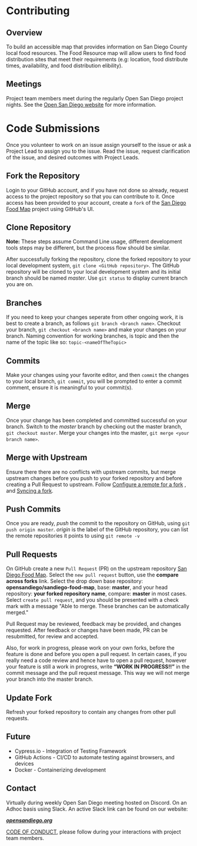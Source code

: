 # Contributing

## Overview

To build an accessible map that provides information on San Diego County local food resources. The Food Resource map will allow users to find food distribution sites that meet their requirements (e.g: location, food distribute times, availability, and food distribution elibility).

## Meetings

Project team members meet during the regularly Open San Diego project nights. See the [Open San Diego website](https://opensandiego.org/) for more information.


# Code Submissions 
Once you volunteer to work on an issue assign yourself to the issue or ask a Project Lead to assign you to the issue.  Read the issue, request clarification of the issue, and desired outcomes with Project Leads. 

## Fork the Repository
Login to your GitHub account, and if you have not done so already, request access to the project repository so that you can contribute to it. Once access has been provided to your account, create a  `fork` of the [San Diego Food Map](https://github.com/opensandiego/sandiego-food-map/) project using GitHub's UI.

## Clone Repository

**Note:** These steps assume Command Line usage, different development tools steps may be different, but the process flow should be similar.

After successfully forking the repository, clone the forked repository to your local development system, `git clone <GitHub repository>`.  The GitHub repository will be cloned to your local development system and its initial branch should be named *master*.  Use `git status` to display current branch you are on.

## Branches
If you need to keep your changes seperate from other ongoing work, it is best to create a branch, as follows `git branch <branch name>`. Checkout your branch, `git checkout <branch name>` and make your changes on your branch. Naming convention for working branches, is topic and then the name of the topic like so: `topic-<nameOfTheTopic>`

## Commits
Make your changes using your favorite editor, and then `commit` the changes to your local branch, `git commit`, you will be prompted to enter a commit comment, ensure it is meaningful to your commit(s).

## Merge
Once your change has been completed and committed successful on your branch.  Switch to the *master* branch by checking out the master branch, `git checkout master`.  Merge your changes into the master, `git merge <your branch name>`.

## Merge with Upstream
Ensure there there are no conflicts with upstream commits, but merge upstream changes before you push to your forked repository and before creating a Pull Request to upstream.  Follow [Configure a remote for a fork](https://docs.github.com/en/github/collaborating-with-issues-and-pull-requests/configuring-a-remote-for-a-fork) , and [Syncing a fork](https://docs.github.com/en/github/collaborating-with-issues-and-pull-requests/syncing-a-fork).

## Push Commits
Once you are ready, *push* the commit to the repository on GitHub, using `git push origin master`.  *origin* is the label of the GitHub repository, you can list the remote repositories it points to using `git remote -v`

## Pull Requests
On GitHub create a new `Pull Request` (PR) on the upstream repository [San Diego Food Map](https://github.com/opensandiego/sandiego-food-map).  Select the `new pull request` button, use the **compare across forks** link. Select the drop down base repository: **opensandiego/sandiego-food-map**, base: **master**, and your head repository: **your forked repository name**, compare: **master** in most cases.  Select `create pull request`, and you should be presented with a check mark with a message "Able to merge.  These branches can be automatically merged." 

Pull Request may be reviewed, feedback may be provided, and changes requested.  After feedback or changes have been made, PR can be resubmitted, for review and accepted.

Also, for work in progress, please work on your own forks, before the feature is done and before you open a pull request.
In certain cases, if you really need a code review and hence have to open a pull request, however your feature is still a work in progress, write **“WORK IN PROGRESS!!”** in the commit message and the pull request message. This way we will not merge your branch into the master branch.

## Update Fork
Refresh your forked repository to contain any changes from other pull requests.

## Future
* Cypress.io - Integration of Testing Framework
* GitHub Actions - CI/CD to automate testing against browsers, and devices
* Docker - Containerizing development 
## Contact

Virtually during weekly Open San Diego meeting hosted on Discord.  On an Adhoc basis using Slack. An active Slack link can be found on our website:

***[opensandiego.org](https://opensandiego.org/)***

[CODE OF CONDUCT](/docs/Code_of_Conduct.md),  please follow during your interactions with project team members.
